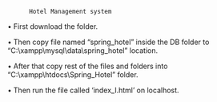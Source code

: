           Hotel Management system

•	First download the folder.

•	Then copy file named “spring_hotel” inside the DB folder to “C:\xampp\mysql\data\spring_hotel” location.

•	After that copy rest of the files and folders into “C:\xampp\htdocs\Spring_Hotel” folder.

•	Then run the file called ‘index_I.html’ on localhost.

